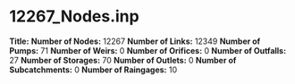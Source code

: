 # 12267_Nodes.inp
**Title:** 
**Number of Nodes:** 12267
**Number of Links:** 12349
**Number of Pumps:** 71
**Number of Weirs:** 0
**Number of Orifices:** 0
**Number of Outfalls:** 27
**Number of Storages:** 70
**Number of Outlets:** 0
**Number of Subcatchments:** 0
**Number of Raingages:** 10
